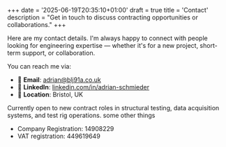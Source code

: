 +++
date = '2025-06-19T20:35:10+01:00'
draft = true
title = 'Contact'
description = "Get in touch to discuss contracting opportunities or collaborations."
+++

Here are my contact details.
I'm always happy to connect with people looking for engineering expertise — whether it's for a new project, short-term support, or collaboration.

You can reach me via:

- 📧 **Email**: [adrian@blj91a.co.uk](mailto:adrian@blj91a.co.uk)
- 🔗 **LinkedIn**: [linkedin.com/in/adrian-schmieder](https://linkedin.com/in/adrian-schmieder)
- 📍 **Location**: Bristol, UK

Currently open to new contract roles in structural testing, data acquisition systems, and test rig operations. some other things

- Company Registration: 14908229
- VAT registration: 449619649
